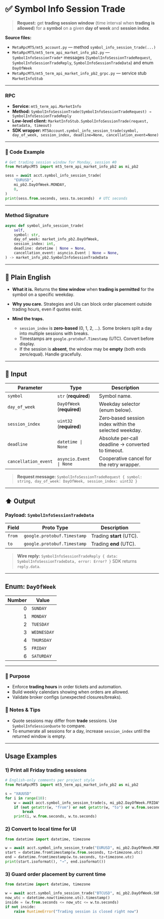# ✅ Symbol Info Session Trade

> **Request:** get **trading session window** (time interval when **trading is allowed**) for a **symbol** on a given **day of week** and **session index**.

**Source files:**

* `MetaRpcMT5/mt5_account.py` — method `symbol_info_session_trade(...)`
* `MetaRpcMT5/mt5_term_api_market_info_pb2.py` — `SymbolInfoSessionTrade*` messages (`SymbolInfoSessionTradeRequest`, `SymbolInfoSessionTradeReply`, `SymbolInfoSessionTradeData`) and enum `DayOfWeek`
* `MetaRpcMT5/mt5_term_api_market_info_pb2_grpc.py` — service stub `MarketInfoStub`

---

### RPC

* **Service:** `mt5_term_api.MarketInfo`
* **Method:** `SymbolInfoSessionTrade(SymbolInfoSessionTradeRequest) → SymbolInfoSessionTradeReply`
* **Low-level client:** `MarketInfoStub.SymbolInfoSessionTrade(request, metadata, timeout)`
* **SDK wrapper:** `MT5Account.symbol_info_session_trade(symbol, day_of_week, session_index, deadline=None, cancellation_event=None)`

---

### 🔗 Code Example

```python
# Get trading session window for Monday, session #0
from MetaRpcMT5 import mt5_term_api_market_info_pb2 as mi_pb2

sess = await acct.symbol_info_session_trade(
    "EURUSD",
    mi_pb2.DayOfWeek.MONDAY,
    0,
)
print(sess.from.seconds, sess.to.seconds)  # UTC seconds
```

---

### Method Signature

```python
async def symbol_info_session_trade(
    self,
    symbol: str,
    day_of_week: market_info_pb2.DayOfWeek,
    session_index: int,
    deadline: datetime | None = None,
    cancellation_event: asyncio.Event | None = None,
) -> market_info_pb2.SymbolInfoSessionTradeData
```

---

## 💬 Plain English

* **What it is.** Returns the **time window** when **trading is permitted** for the symbol on a specific weekday.
* **Why you care.** Strategies and UIs can block order placement outside trading hours, even if quotes exist.
* **Mind the traps.**

  * `session_index` is **zero‑based** (0, 1, 2, …). Some brokers split a day into multiple sessions with breaks.
  * Timestamps are `google.protobuf.Timestamp` (UTC). Convert before display.
  * If the session is **absent**, the window may be **empty** (both ends zero/equal). Handle gracefully.

---

## 🔽 Input

| Parameter            | Type                       | Description                                           |   |
| -------------------- | -------------------------- | ----------------------------------------------------- | - |
| `symbol`             | `str` (**required**)       | Symbol name.                                          |   |
| `day_of_week`        | `DayOfWeek` (**required**) | Weekday selector (enum below).                        |   |
| `session_index`      | `uint32` (**required**)    | Zero‑based session index within the selected weekday. |   |
| `deadline`           | `datetime \| None`         | Absolute per‑call deadline → converted to timeout.    |   |
| `cancellation_event` | `asyncio.Event \| None`    | Cooperative cancel for the retry wrapper.             |   |

> **Request message:** `SymbolInfoSessionTradeRequest { symbol: string, day_of_week: DayOfWeek, session_index: uint32 }`

---

## ⬆️ Output

### Payload: `SymbolInfoSessionTradeData`

| Field  | Proto Type                  | Description              |
| ------ | --------------------------- | ------------------------ |
| `from` | `google.protobuf.Timestamp` | Trading **start** (UTC). |
| `to`   | `google.protobuf.Timestamp` | Trading **end** (UTC).   |

> **Wire reply:** `SymbolInfoSessionTradeReply { data: SymbolInfoSessionTradeData, error: Error? }`
> SDK returns `reply.data`.

---

## Enum: `DayOfWeek`

| Number | Value       |
| -----: | ----------- |
|      0 | `SUNDAY`    |
|      1 | `MONDAY`    |
|      2 | `TUESDAY`   |
|      3 | `WEDNESDAY` |
|      4 | `THURSDAY`  |
|      5 | `FRIDAY`    |
|      6 | `SATURDAY`  |

---

### 🎯 Purpose

* Enforce **trading hours** in order tickets and automation.
* Build weekly calendars showing when orders are allowed.
* Validate broker configs (unexpected closures/breaks).

### 🧩 Notes & Tips

* Quote sessions may differ from **trade** sessions. Use `SymbolInfoSessionQuote` to compare.
* To enumerate all sessions for a day, increase `session_index` until the returned window is empty.

---

## Usage Examples

### 1) Print all Friday trading sessions

```python
# English-only comments per project style
from MetaRpcMT5 import mt5_term_api_market_info_pb2 as mi_pb2

s = "XAUUSD"
for i in range(10):
    w = await acct.symbol_info_session_trade(s, mi_pb2.DayOfWeek.FRIDAY, i)
    if (not getattr(w, "from") or not getattr(w, "to") or w.from.seconds == 0 and w.to.seconds == 0):
        break
    print(i, w.from.seconds, w.to.seconds)
```

### 2) Convert to local time for UI

```python
from datetime import datetime, timezone

w = await acct.symbol_info_session_trade("EURUSD", mi_pb2.DayOfWeek.MONDAY, 0)
start = datetime.fromtimestamp(w.from.seconds, tz=timezone.utc)
end = datetime.fromtimestamp(w.to.seconds, tz=timezone.utc)
print(start.isoformat(), "→", end.isoformat())
```

### 3) Guard order placement by current time

```python
from datetime import datetime, timezone

w = await acct.symbol_info_session_trade("BTCUSD", mi_pb2.DayOfWeek.SUNDAY, 0)
now_utc = datetime.now(timezone.utc).timestamp()
inside = (w.from.seconds <= now_utc <= w.to.seconds)
if not inside:
    raise RuntimeError("Trading session is closed right now")
```
